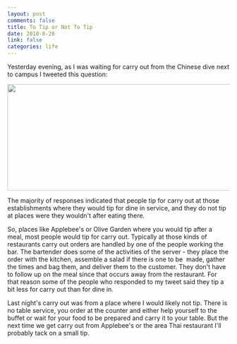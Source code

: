 ```yaml
--- 
layout: post
comments: false
title: To Tip or Not To Tip
date: 2010-8-20
link: false
categories: life
---
```

Yesterday evening, as I was waiting for carry out from the Chinese dive next to campus I tweeted this question:

<a href="http://zanshin.net/wp-content/uploads/2010/08/etiquette.png"><img class="aligncenter size-full wp-image-2398" title="etiquette" src="http://zanshin.net/wp-content/uploads/2010/08/etiquette.png" alt="" width="601" height="241" /></a>

The majority of responses indicated that people tip for carry out at those establishments where they would tip for dine in service, and they do not tip at places were they wouldn't after eating there.

So, places like Applebee's or Olive Garden where you would tip after a meal, most people would tip for carry out. Typically at those kinds of restaurants carry out orders are handled by one of the people working the bar. The bartender does some of the activities of the server - they place the order with the kitchen, assemble a salad if there is one to be  made, gather the times and bag them, and deliver them to the customer. They don't have to follow up on the meal since that occurs away from the restaurant. For that reason some of the people who responded to my tweet said they tip a bit less for carry out than for dine in.

Last night's carry out was from a place where I would likely not tip. There is no table service, you order at the counter and either help yourself to the buffet or wait for your food to be prepared and carry it to your table. But the next time we get carry out from Applebee's or the area Thai restaurant I'll probably tack on a small tip.
